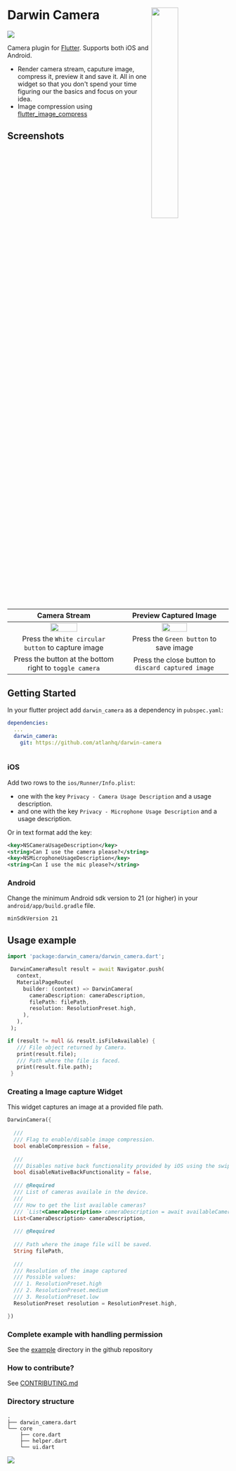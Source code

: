 # Darwin Camera <img src="https://user-images.githubusercontent.com/9272830/68128635-18c30500-ff3e-11e9-8a32-c32496d5856f.jpg" width="35%" align="right"></img> 

<img src="https://img.shields.io/badge/license-MIT-green"></img>

Camera plugin for [Flutter](https://flutter.io).
Supports both iOS and Android.

- Render camera stream, caputure image, compress it, preview it and save it. All in one widget so that you don't spend your time figuring our the basics and focus on your idea.
- Image compression using [flutter_image_compress](https://pub.dev/packages/flutter_image_compress)


## Screenshots


| Camera Stream                  | Preview Captured Image         |
|     :---:       |     :---:       |
| <img src="https://user-images.githubusercontent.com/9272830/68597615-4ae6e080-04c3-11ea-9e1d-77b002827807.PNG" width="50%" ></img> | <img src="https://user-images.githubusercontent.com/9272830/68597699-69e57280-04c3-11ea-9faf-ef5bbdbf2c9f.PNG" width="50%" ></img> |
| Press the `White circular button` to capture image | Press the `Green button` to save image |
| Press the button at the bottom right to `toggle camera` | Press the close button to `discard captured image` |





## Getting Started

In your flutter project add `darwin_camera` as a dependency in `pubspec.yaml`:

```yml
dependencies:
  ...
  darwin_camera:
    git: https://github.com/atlanhq/darwin-camera
    
```
### iOS

Add two rows to the `ios/Runner/Info.plist`:

* one with the key `Privacy - Camera Usage Description` and a usage description.
* and one with the key `Privacy - Microphone Usage Description` and a usage description.

Or in text format add the key:

```xml
<key>NSCameraUsageDescription</key>
<string>Can I use the camera please?</string>
<key>NSMicrophoneUsageDescription</key>
<string>Can I use the mic please?</string>
```

### Android

Change the minimum Android sdk version to 21 (or higher) in your `android/app/build.gradle` file.

```
minSdkVersion 21
```



## Usage example
```dart
import 'package:darwin_camera/darwin_camera.dart';

 DarwinCameraResult result = await Navigator.push(
   context,
   MaterialPageRoute(
     builder: (context) => DarwinCamera(
       cameraDescription: cameraDescription,
       filePath: filePath,
       resolution: ResolutionPreset.high,
     ),
   ),
 );

if (result != null && result.isFileAvailable) {
   /// File object returned by Camera.
   print(result.file);
   /// Path where the file is faced. 
   print(result.file.path);
 }

```

### Creating a Image capture Widget

This widget captures an image at a provided file path.

```dart
DarwinCamera({
  
  ///
  /// Flag to enable/disable image compression.
  bool enableCompression = false, 
  
  ///
  /// Disables native back functionality provided by iOS using the swipe gestures.
  bool disableNativeBackFunctionality = false,
  
  /// @Required
  /// List of cameras availale in the device.
  /// 
  /// How to get the list available cameras?
  /// `List<CameraDescription> cameraDescription = await availableCameras();`
  List<CameraDescription> cameraDescription, 
  
  /// @Required
  
  /// Path where the image file will be saved.
  String filePath, 
  
  /// 
  /// Resolution of the image captured
  /// Possible values:
  /// 1. ResolutionPreset.high
  /// 2. ResolutionPreset.medium
  /// 3. ResolutionPreset.low
  ResolutionPreset resolution = ResolutionPreset.high, 

})
```

### Complete example with handling permission
See the [example](https://github.com/atlanhq/darwin-camera/tree/master/example) directory in the github repository

### How to contribute?
See [CONTRIBUTING.md](https://github.com/atlanhq/darwin-camera/blob/master/CONTRIBUTING.md)


### Directory structure

```
.
├── darwin_camera.dart
└── core
    ├── core.dart
    ├── helper.dart
    └── ui.dart
```

<img src="https://user-images.githubusercontent.com/408863/66741678-a78ab780-ee93-11e9-8d90-b274af222339.png" align="centre" />

